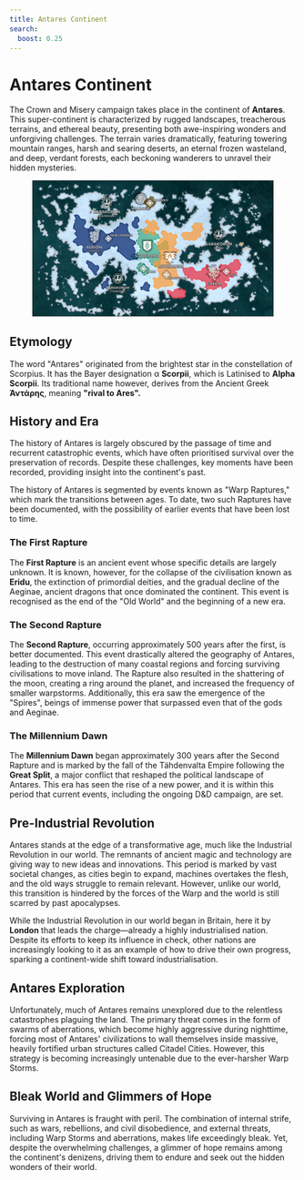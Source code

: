 ```yaml
---
title: Antares Continent
search:
  boost: 0.25
---
```


# Antares Continent

The Crown and Misery campaign takes place in the continent of **Antares**. This super-continent is characterized by rugged landscapes, treacherous terrains, and ethereal beauty, presenting both awe-inspiring wonders and unforgiving challenges. The terrain varies dramatically, featuring towering mountain ranges, harsh and searing deserts, an eternal frozen wasteland, and deep, verdant forests, each beckoning wanderers to unravel their hidden mysteries.

<figure markdown="span">

  ![Image title](https://raw.githubusercontent.com/Eschatologue/CM_wiki/main/assets/antares-map.png)

</figure>

## Etymology

The word "Antares" originated from the brightest star in the constellation of Scorpius. It has the Bayer designation α **Scorpii**, which is Latinised to **Alpha Scorpii**. Its traditional name however, derives from the Ancient Greek **Ἀντάρης**, meaning **"rival to Ares".**

## History and Era

The history of Antares is largely obscured by the passage of time and recurrent catastrophic events, which have often prioritised survival over the preservation of records. Despite these challenges, key moments have been recorded, providing insight into the continent's past.

The history of Antares is segmented by events known as "Warp Raptures," which mark the transitions between ages. To date, two such Raptures have been documented, with the possibility of earlier events that have been lost to time.

### The First Rapture

The **First Rapture** is an ancient event whose specific details are largely unknown. It is known, however, for the collapse of the civilisation known as **Eridu**, the extinction of primordial deities, and the gradual decline of the Aeginae, ancient dragons that once dominated the continent. This event is recognised as the end of the "Old World" and the beginning of a new era.

### The Second Rapture

The **Second Rapture**, occurring approximately 500 years after the first, is better documented. This event drastically altered the geography of Antares, leading to the destruction of many coastal regions and forcing surviving civilisations to move inland. The Rapture also resulted in the shattering of the moon, creating a ring around the planet, and increased the frequency of smaller warpstorms. Additionally, this era saw the emergence of the "Spires", beings of immense power that surpassed even that of the gods and Aeginae.

### The Millennium Dawn

The **Millennium Dawn** began approximately 300 years after the Second Rapture and is marked by the fall of the Tähdenvalta Empire following the **Great Split**, a major conflict that reshaped the political landscape of Antares. This era has seen the rise of a new power, and it is within this period that current events, including the ongoing D&D campaign, are set.

## Pre-Industrial Revolution

Antares stands at the edge of a transformative age, much like the Industrial Revolution in our world. The remnants of ancient magic and technology are giving way to new ideas and innovations. This period is marked by vast societal changes, as cities begin to expand, machines overtakes the flesh, and the old ways struggle to remain relevant. However, unlike our world, this transition is hindered by the forces of the Warp and the world is still scarred by past apocalypses.

While the Industrial Revolution in our world began in Britain, here it by **London** that leads the charge—already a highly industrialised nation. Despite its efforts to keep its influence in check, other nations are increasingly looking to it as an example of how to drive their own progress, sparking a continent-wide shift toward industrialisation.

## Antares Exploration

Unfortunately, much of Antares remains unexplored due to the relentless catastrophes plaguing the land. The primary threat comes in the form of swarms of aberrations, which become highly aggressive during nighttime, forcing most of Antares' civilizations to wall themselves inside massive, heavily fortified urban structures called Citadel Cities. However, this strategy is becoming increasingly untenable due to the ever-harsher Warp Storms.

## Bleak World and Glimmers of Hope

Surviving in Antares is fraught with peril. The combination of internal strife, such as wars, rebellions, and civil disobedience, and external threats, including Warp Storms and aberrations, makes life exceedingly bleak. Yet, despite the overwhelming challenges, a glimmer of hope remains among the continent's denizens, driving them to endure and seek out the hidden wonders of their world.